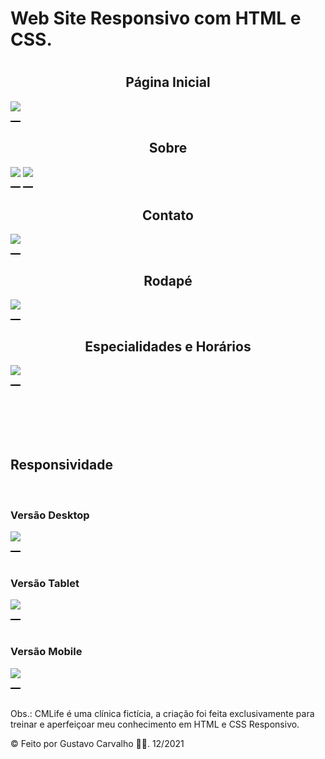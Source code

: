 <h1>Web Site Responsivo com HTML e CSS.<h1>

<h2 style="text-align: center;" >Página Inicial</h2>
<img style="border-bottom: 2px solid black; padding-bottom: 15px" src="./assets/final-project/pagina-inicial.png"> <br>

<h2 style="text-align: center;">Sobre</h2>
<img style="border-bottom: 2px solid black; padding-bottom: 15px" src="./assets/final-project/pagina-sobre.png">
<img style="border-bottom: 2px solid black; padding-bottom: 15px" src="./assets/final-project/pagina-especialidades.png">
<br>

<h2 style="text-align: center;">Contato</h2>
<img style="border-bottom: 2px solid black; padding-bottom: 15px" src="./assets/final-project/pagina-contato.png">
<br>

<h2 style="text-align: center;">Rodapé</h2>
<img style="border-bottom: 2px solid black; padding-bottom: 15px" src="./assets/final-project/footer.png">
<br>

<h2 style="text-align: center;">Especialidades e Horários</h2>
<img style="border-bottom: 2px solid black; padding-bottom: 15px" src="./assets/final-project/pagina-especialidades.gif">
<br>

<br>
<br>
<br>
<br>
<br>
<h2> Responsividade</h2>
<br>

<h3>Versão Desktop</h3>
<img style="border-bottom: 2px solid black; padding-bottom: 15px" src="./assets/final-project/final-pagina-principal.gif">
<br>
<br>

<h3>Versão Tablet</h3>
<img style="border-bottom: 2px solid black; padding-bottom: 15px" src="./assets/final-project/final-pagina-principal-tablet.gif">
<br>
<br>

<h3>Versão Mobile</h3>
<img style="border-bottom: 2px solid black; padding-bottom: 15px" src="./assets/final-project/final-pagina-principal-mobile.gif">
<br>
<br>

Obs.: CMLife é uma clínica fictícia, a criação foi feita exclusivamente para treinar e aperfeiçoar meu conhecimento em HTML e CSS Responsivo.

© Feito por Gustavo Carvalho 🧑‍💻. 12/2021
